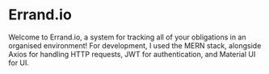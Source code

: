 # Errand.io

Welcome to Errand.io, a system for tracking all of your obligations in an organised environment! For development, I used the MERN stack, alongside Axios for handling HTTP requests, JWT for authentication, and Material UI for UI.
